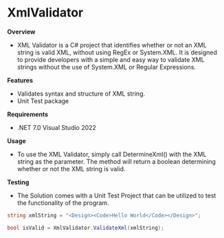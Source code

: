 # XmlValidator

**Overview**
- XML Validator is a C# project that identifies whether or not an XML string is valid XML, without using RegEx or System.XML. It is designed to provide developers with a simple and easy way to validate XML strings without the use of System.XML or Regular Expressions.

**Features**

- Validates syntax and structure of XML string.
- Unit Test package

**Requirements** 
- .NET 7.0 Visual Studio 2022

**Usage**
- To use the XML Validator, simply call DetermineXml() with the XML string as the parameter. The method will return a boolean determining whether or not the XML string is valid.

**Testing**
- The Solution comes with a Unit Test Project that can be utilized to test the functionality of the program.


```csharp
string xmlString = "<Design><Code>Hello World</Code></Design>";

bool isValid = XmlValidator.ValidateXml(xmlString);
```
